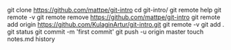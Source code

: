 git clone https://github.com/mattpe/git-intro
cd git-intro/
git remote help
git remote -v
git remote remove https://github.com/mattpe/git-intro
git remote add origin https://github.com/KulaginArtur/git-intro.git
git remote -v
git add .
git status
git commit -m 'first commit'
git push -u origin master
touch notes.md
history
